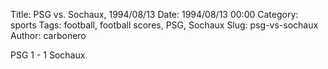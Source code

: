 Title: PSG vs. Sochaux, 1994/08/13
Date: 1994/08/13 00:00
Category: sports
Tags: football, football scores, PSG, Sochaux
Slug: psg-vs-sochaux
Author: carbonero


PSG 1 - 1 Sochaux
